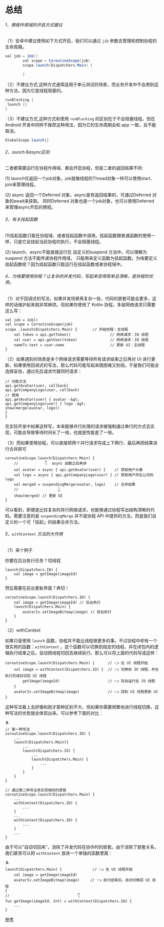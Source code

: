 # 总结

###### 1、携程作用域的开启方式建议

（1）安卓中建议使用如下方式开启，我们可以通过 `jib` 参数去管理和控制协程的生命周期。

```java
val job = Job()
        val scope = CoroutineScope(job)
        scope.launch(Dispatchers.Main) {
        
        }
```

（2）不建议方式,这种方式通常适用于单元测试的场景，而业务开发中不会用到这种方法，因为它是线程阻塞的。

```java
runBlocking {
 launch {}
}
```

（3）不建议方式,这种方式和使用 `runBlocking` 的区别在于不会阻塞线程。但在 Android 开发中同样不推荐这种用法，因为它的生命周期会和 app 一致，且不能取消。

```java
GlobalScope.launch{}
```

###### 2、aunch与async区别

二者都需要运行在协程作用域、都会开启协程，但是二者的返回结果不同:

(1) launch仅返回一个job对象，job就像线程的Thread对象一样可以使用start、join来管理线程。

(2)  async 返回一个Deferred 对象，async是有返回结果的，可通过Deferred 对象的await来获取。
同时Deferred 对象也是一个job对象，也可以使用Deferred 来管理async开启的携程。

###### 3、有关挂起函数

(1)挂起函数只能在协程域、或者挂起函数中调用。挂起函数跟普通函数的使用一样，只是它会挂起当前协程的执行，不会阻塞线程。

(2) launch、async不能直接运行在 自定义的suspend 方法中。可以理解为 suspend 方法不能传递协程作用域，
只能用来定义函数为挂起函数。为啥要定义挂起函数呢？因为挂起函数只能运行在挂起函数或者协程域中。

###### 4、为啥要使用协程？让复杂的并发代码，写起来变得简单且清晰，是协程的优势。

（1）对于回调式的写法，如果并发场景再复杂一些，代码的嵌套可能会更多，这样的话维护起来就非常麻烦。但如果你使用了 Kotlin 协程，多层网络请求只需要这么写：

```
val job = Job()
val scope = CoroutineScope(job)
scope .launch(Dispatchers.Main) {       // 开始协程：主线程
    val token = api.getToken()                  // 网络请求：IO 线程
    val user = api.getUser(token)               // 网络请求：IO 线程
    nameTv.text = user.name                     // 更新 UI：主线程
}
```

（2）如果遇到的场景是多个网络请求需要等待所有请求结束之后再对 UI 进行更新，如果使用回调式的写法，那么代码可能写起来既困难又别扭。于是我们可能会选择妥协，通过先后请求代替同时请求：

```
// 功能方法
api.getAvatar(user, callback)
api.getCompanyLogo(user, callback)
// 使用
api.getAvatar(user) { avatar -&gt;
api.getCompanyLogo(user) { logo -&gt;
show(merge(avatar, logo))
}
}
```

在实际开发中如果这样写，本来能够并行处理的请求被强制通过串行的方式去实现，可能会导致等待时间长了一倍，也就是性能差了一倍。

（3）而如果使用协程，可以直接把两个并行请求写成上下两行，最后再把结果进行合并即可

```
coroutineScope.launch(Dispatchers.Main) {
    //            👇  async 函数之后再讲
    val avatar = async { api.getAvatar(user) }    // 获取用户头像
    val logo = async { api.getCompanyLogo(user) } // 获取用户所在公司的 logo
    val merged = suspendingMerge(avatar, logo)    // 合并结果
    //                  👆
    show(merged) // 更新 UI
}
```

可以看到，即便是比较复杂的并行网络请求，也能够通过协程写出结构清晰的代码。需要注意的是 `suspendingMerge` 并不是协程 API 中提供的方法，而是我们自定义的一个可「挂起」的结果合并方法。

###### 5、`withContext` 方法的大作用

（1）来个例子

你要在后台执行任务？切线程

```
launch(Dispatchers.IO) {
    val image = getImage(imageId)
}
```

然后需要在前台更新界面？再切！

```
coroutineScope.launch(Dispatchers.IO) {
    val image = getImage(imageId) // 后台执行
    launch(Dispatchers.Main) {
        avatarIv.setImageBitmap(image) // 前台执行
    }
}
```

（2）withContext

如果只是使用 `launch` 函数，协程并不能比线程做更多的事。不过协程中却有一个很实用的函数：`withContext` 。这个函数可以切换到指定的线程，并在闭包内的逻辑执行结束之后，自动把线程切回去继续执行。那么可以将上面的代码写成这样：

```
coroutineScope.launch(Dispatchers.Main) {      // 👈 在 UI 线程开始
    val image = withContext(Dispatchers.IO) {  // 👈 切换到 IO 线程，并在执行完成后切回 UI 线程
        getImage(imageId)                      // 👈 将会运行在 IO 线程
    }
    avatarIv.setImageBitmap(image)             // 👈 回到 UI 线程更新 UI
}
```

这种写法看上去好像和刚才那种区别不大，但如果你需要频繁地进行线程切换，这种写法的优势就会体现出来。可以参考下面的对比：

```
🏝️
// 第一种写法
coroutineScope.launch(Dispatchers.IO) {
    ...
    launch(Dispatchers.Main){
        ...
        launch(Dispatchers.IO) {
            ...
            launch(Dispatchers.Main) {
                ...
            }
        }
    }
}

// 通过第二种写法来实现相同的逻辑
coroutineScope.launch(Dispatchers.Main) {
    ...
    withContext(Dispatchers.IO) {
        ...
    }
    ...
    withContext(Dispatchers.IO) {
        ...
    }
    ...
}
```

由于可以"自动切回来"，消除了并发代码在协作时的嵌套。由于消除了嵌套关系，我们甚至可以把 `withContext` 放进一个单独的函数里面：

```
🏝️
launch(Dispatchers.Main) {              // 👈 在 UI 线程开始
    val image = getImage(imageId)
    avatarIv.setImageBitmap(image)     // 👈 执行结束后，自动切换回 UI 线程
}
//                               👇
fun getImage(imageId: Int) = withContext(Dispatchers.IO) {
    ...
}
```


[参考](https://rengwuxian.com/kotlin-coroutines-1/)
